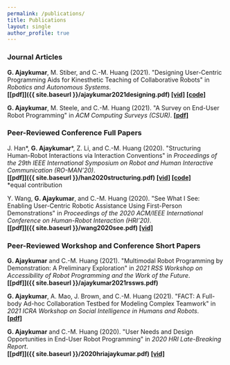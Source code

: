 ```yaml
---
permalink: /publications/
title: Publications
layout: single
author_profile: true
---
```

### Journal Articles

**G. Ajaykumar**, M. Stiber, and C.-M. Huang (2021). "Designing User-Centric Programming Aids for Kinesthetic Teaching of Collaborative Robots" in *Robotics and Autonomous Systems*.<br />
**[[pdf]]({{ site.baseurl }}/ajaykumar2021designing.pdf) [[vid]](https://www.youtube.com/watch?v=qvTMBZkvxwM) [[code]](https://github.com/intuitivecomputing/demoshop)**

**G. Ajaykumar**, M. Steele, and C.-M. Huang (2021). "A Survey on End-User Robot Programming" in *ACM Computing Surveys (CSUR)*.
**[[pdf]](https://arxiv.org/pdf/2105.01757.pdf)** 

### Peer-Reviewed Conference Full Papers

J. Han\*, **G. Ajaykumar**\*, Z. Li, and C.-M. Huang (2020). "Structuring Human-Robot Interactions via Interaction Conventions" in *Proceedings of the 29th IEEE International Symposium on Robot and Human Interactive Communication (RO-MAN’20)*.<br /> 
**[[pdf]]({{ site.baseurl }}/han2020structuring.pdf) [[vid]](https://www.youtube.com/watch?v=L1cXn9HWUxg) [[code]](https://github.com/intuitivecomputing/put-that-here)**<br /> 
*equal contribution

Y. Wang, **G. Ajaykumar**, and C.-M. Huang (2020). "See What I See: Enabling User-Centric Robotic Assistance Using First-Person Demonstrations" in *Proceedings of the 2020 ACM/IEEE International Conference on Human-Robot Interaction (HRI’20)*.<br /> 
**[[pdf]]({{ site.baseurl }}/wang2020see.pdf) [[vid]](https://www.youtube.com/watch?v=IOwl3GTZI7k)** 

### Peer-Reviewed Workshop and Conference Short Papers

**G. Ajaykumar** and C.-M. Huang (2021). "Multimodal Robot Programming by Demonstration: A Preliminary Exploration" in *2021 RSS Workshop on Accessibility of Robot Programming and the Work of the Future*.<br />
**[[pdf]]({{ site.baseurl }}/ajaykumar2021rssws.pdf)**

**G. Ajaykumar**, A. Mao, J. Brown, and C.-M. Huang (2021). "FACT: A Full-body Ad-hoc Collaboration Testbed for Modeling Complex Teamwork" in *2021 ICRA Workshop on Social Intelligence in Humans and Robots*.<br />
**[[pdf]](https://arxiv.org/pdf/2106.03290.pdf)** 

**G. Ajaykumar** and C.-M. Huang (2020). "User Needs and Design Opportunities in End-User Robot Programming" in *2020 HRI Late-Breaking Report*.<br /> 
**[[pdf]]({{ site.baseurl }}/2020hriajaykumar.pdf) [[vid]](https://www.youtube.com/watch?v=nlRoyGLH5ok)** 

